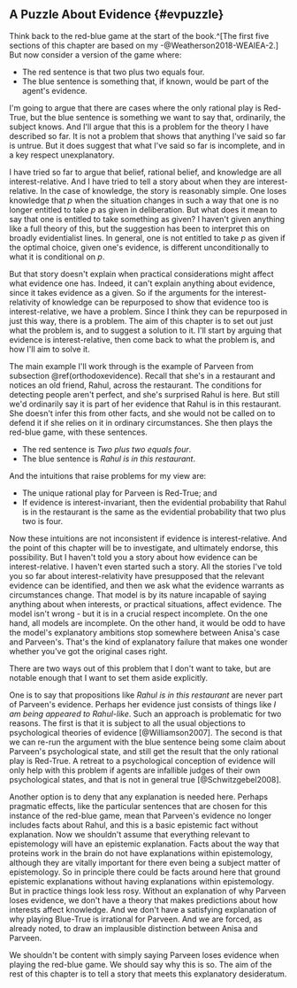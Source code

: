 ## A Puzzle About Evidence {#evpuzzle}

Think back to the red-blue game at the start of the book.^[The first five sections of this chapter are based on my -@Weatherson2018-WEAIEA-2.] But now consider a version of the game where:

-   The red sentence is that two plus two equals four.
-   The blue sentence is something that, if known, would be part of the
    agent's evidence.

I'm going to argue that there are cases where the only rational play is Red-True, but the blue sentence is something we want to say that, ordinarily, the subject knows. And I'll argue that this is a problem for the theory I have described so far. It is not a problem that shows that anything I've said so far is untrue. But it does suggest that what I've said so far is incomplete, and in a key respect unexplanatory. 

I have tried so far to argue that belief, rational belief, and knowledge are all interest-relative. And I have tried to tell a story about when they are interest-relative. In the case of knowledge, the story is reasonably simple. One loses knowledge that $p$ when the situation changes in such a way that one is no longer entitled to take $p$ as given in deliberation. But what does it mean to say that one is entitled to take something as given? I haven't given anything like a full theory of this, but the suggestion has been to interpret this on broadly evidentialist lines. In general, one is not entitled to take $p$ as given if the optimal choice, given one's evidence, is different unconditionally to what it is conditional on $p$.

But that story doesn't explain when practical considerations might affect what evidence one has. Indeed, it can't explain anything about evidence, since it takes evidence as a given. So if the arguments for the interest-relativity of knowledge can be repurposed to show that evidence too is interest-relative, we have a problem. Since I think they can be repurposed in just this way, there is a problem. The aim of this chapter is to set out just what the problem is, and to suggest a solution to it. I'll start by arguing that evidence is interest-relative, then come back to what the problem is, and how I'll aim to solve it.

The main example I'll work through is the example of Parveen from subsection \@ref(orthodoxevidence). Recall that she's in a restaurant and notices an old friend, Rahul, across the restaurant. The conditions for detecting people aren't perfect, and she's surprised Rahul is here. But still we'd ordinarily say it is part of her evidence that Rahul is in this restaurant. She doesn't infer this from other facts, and she would not be called on to defend it if she relies on it in ordinary circumstances. She then plays the red-blue game, with these sentences.

-   The red sentence is *Two plus two equals four*.
-   The blue sentence is *Rahul is in this restaurant*.

And the intuitions that raise problems for my view are:

- The unique rational play for Parveen is Red-True; and
- If evidence is interest-invariant, then the evidential probability that Rahul is in the restaurant is the same as the evidential probability that two plus two is four.

Now these intuitions are not inconsistent if evidence is interest-relative. And the point of this chapter will be to investigate, and ultimately endorse, this possibility. But I haven't told you a story about how evidence can be interest-relative. I haven't even started such a story. All the stories I've told you so far about interest-relativity have presupposed that the relevant evidence can be identified, and then we ask what the evidence warrants as circumstances change. That model is by its nature incapable of saying anything about when interests, or practical situations, affect evidence. The model isn't wrong - but it is in a crucial respect incomplete. On the one hand, all models are incomplete. On the other hand, it would be odd to have the model's explanatory ambitions stop somewhere between Anisa's case and Parveen's. That's the kind of explanatory failure that makes one wonder whether you've got the original cases right.

There are two ways out of this problem that I don't want to take, but are notable enough that I want to set them aside explicitly.

One is to say that propositions like *Rahul is in this restaurant* are never part of Parveen's evidence. Perhaps her evidence just consists of things like *I am being appeared to Rahul-like*. Such an approach is problematic for two reasons. The first is that it is subject to all the usual objections to psychological theories of evidence [@Williamson2007]. The second is that we can re-run the argument with the blue sentence being some claim about Parveen's psychological state, and still get the result that the only rational play is Red-True. A retreat to a psychological conception of evidence will only help with this problem if agents are infallible judges of their own psychological states, and that is not in general true [@Schwitzgebel2008].

Another option is to deny that any explanation is needed here. Perhaps pragmatic effects, like the particular sentences that are chosen for this instance of the red-blue game, mean that Parveen's evidence no longer includes facts about Rahul, and this is a basic epistemic fact without explanation. Now we shouldn't assume that everything relevant to epistemology will have an epistemic explanation. Facts about the way that proteins work in the brain do not have explanations within epistemology, although they are vitally important for there even being a subject matter of epistemology. So in principle there could be facts around here that ground epistemic explanations without having explanations within epistemology. But in practice things look less rosy. Without an explanation of why Parveen loses evidence, we don't have a theory that makes predictions about how interests affect knowledge. And we don't have a satisfying explanation of why playing Blue-True is irrational for Parveen. And we are forced, as already noted, to draw an implausible distinction between Anisa and Parveen.

We shouldn't be content with simply saying Parveen loses evidence when playing the red-blue game. We should say why this is so. The aim of the rest of this chapter is to tell a story that meets this explanatory desideratum.
